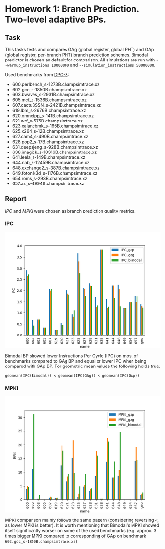 # Homework 1: Branch Prediction. Two-level adaptive BPs.

## Task

This tasks tests and compares GAg (global register, global PHT) and GAp (global register, per-branch PHT) branch prediction schemes. Bimodal predictor is chosen as default for comparison. All simulations are run with `--warmup_instructions 10000000` and `--simulation_instructions 50000000`.

Used benchmarks from [DPC-3](https://dpc3.compas.cs.stonybrook.edu/champsim-traces/speccpu/):
* 600.perlbench_s-1273B.champsimtrace.xz
* 602.gcc_s-1850B.champsimtrace.xz
* 603.bwaves_s-2931B.champsimtrace.xz
* 605.mcf_s-1536B.champsimtrace.xz
* 607.cactuBSSN_s-2421B.champsimtrace.xz
* 619.lbm_s-2676B.champsimtrace.xz
* 620.omnetpp_s-141B.champsimtrace.xz
* 621.wrf_s-575B.champsimtrace.xz
* 623.xalancbmk_s-165B.champsimtrace.xz
* 625.x264_s-12B.champsimtrace.xz
* 627.cam4_s-490B.champsimtrace.xz
* 628.pop2_s-17B.champsimtrace.xz
* 631.deepsjeng_s-928B.champsimtrace.xz
* 638.imagick_s-10316B.champsimtrace.xz
* 641.leela_s-149B.champsimtrace.xz
* 644.nab_s-12459B.champsimtrace.xz
* 648.exchange2_s-387B.champsimtrace.xz
* 649.fotonik3d_s-1176B.champsimtrace.xz
* 654.roms_s-293B.champsimtrace.xz
* 657.xz_s-4994B.champsimtrace.xz

## Report

_IPC_ and _MPKI_ were chosen as branch prediction quality metrics.

### IPC

![ipc](images/hw1/IPC.png)

Bimodal BP showed lower Instructions Per Cycle (IPC) on most of benchmarks compared to GAg BP and equal or lower IPC when being compared with GAp BP. For geometric mean values the following holds true:

```
geomean(IPC(Bimodal)) < geomean(IPC(GAg)) < geomean(IPC(GAp))
```

### MPKI

![mpki](images/hw1/MPKI.png)

MPKI comparison mainly follows the same pattern (considering reversing `<`, as lower MPKI is better). It is worth mentioning that Bimodal's MPKI showed itself significantly worser on some of the used benchmarks (e.g. approx. 3 times bigger MPKI compared to corresponding of GAp on benchmark `602.gcc_s-1850B.champsimtrace.xz`)

